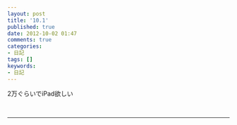 ```yaml
---
layout: post
title: '10.1'
published: true
date: 2012-10-02 01:47
comments: true
categories:
- 日記
tags: []
keywords:
- 日記
---
```

2万ぐらいでiPad欲しい

&nbsp;

---

